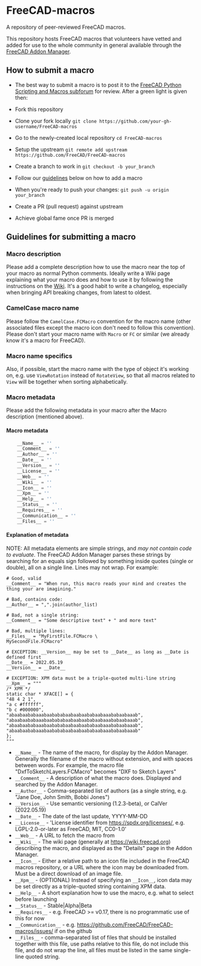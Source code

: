 # FreeCAD-macros

A repository of peer-reviewed FreeCAD macros.

This repository hosts FreeCAD macros that volunteers have vetted and added for use to the whole community in general available through the [FreeCAD Addon Manager](https://www.freecadweb.org/wiki/AddonManager).

## How to submit a macro

- The best way to submit a macro is to post it to the [FreeCAD Python Scripting and Macros subforum](https://forum.freecadweb.org/viewforum.php?f=22) for review. After a green light is given then:

- Fork this repository
- Clone your fork locally `git clone https://github.com/your-gh-username/FreeCAD-macros`
- Go to the newly-created local repository `cd FreeCAD-macros`
- Setup the upstream `git remote add upstream https://github.com/FreeCAD/FreeCAD-macros`
- Create a branch to work in `git checkout -b your_branch`
- Follow our [guidelines](https://github.com/FreeCAD/FreeCAD-macros#guidelines-for-submitting-a-macro) below on how to add a macro
- When you're ready to push your changes: `git push -u origin your_branch`
- Create a PR (pull request) against upstream
- Achieve global fame once PR is merged

## Guidelines for submitting a macro

### Macro description
Please add a complete description how to use the macro near the top of your macro as normal Python comments.
Ideally write a Wiki page explaining what your macro does and how to use it by following the instructions on the [Wiki](https://wiki.freecadweb.org/Macro_documentation). It's a good habit to write a changelog, especially when bringing API breaking changes, from latest to oldest.

### CamelCase macro name
Please follow the `CamelCase.FCMacro` convention for the macro name (other associated files except the macro icon don't need to follow this convention). Please don't start your macro name with `Macro` or `FC` or similar (we already know it's a macro for FreeCAD).

### Macro name specifics
Also, if possible, start the macro name with the type of object it's working on, e.g. use `ViewRotation` instead of `RotateView`, so that all macros related to `View` will be together when sorting alphabetically.

### Macro metadata
Please add the following metadata in your macro after the Macro description (mentioned above).

#### Macro metadata

```python
    __Name__ = ''
    __Comment__ = ''
    __Author__ = ''
    __Date__ = ''
    __Version__ = ''
    __License__ = ''
    __Web__ = ''
    __Wiki__ = ''
    __Icon__ = ''
    __Xpm__ = ''
    __Help__ = ''
    __Status__ = ''
    __Requires__ = ''
    __Communication__ = ''
    __Files__ = ''
```

#### Explanation of metadata

NOTE: All metadata elements are simple strings, and *may not contain code to evaluate*. The FreeCAD Addon Manager parses these strings by searching for an equals sign followed by something inside quotes (single or double), all on a single line. Lines may not wrap. For example:
```
# Good, valid
__Comment__ = "When run, this macro reads your mind and creates the thing your are imagining."

# Bad, contains code:
__Author__ = ",".join(author_list)

# Bad, not a single string:
__Comment__ = "Some descriptive text" + " and more text"

# Bad, multiple lines:
__Files__ = "MyFirstFile.FCMacro \
MySecondFile.FCMacro"

# EXCEPTION: __Version__ may be set to __Date__ as long as __Date is defined first
__Date__ = 2022.05.19
__Version__ = __Date__

# EXCEPTION: XPM data must be a triple-quoted multi-line string
__Xpm__ = """
/* XPM */
static char * XFACE[] = {
"48 4 2 1",
"a c #ffffff",
"b c #000000",
"abaabaababaaabaabababaabaabaababaabaaababaabaaab",
"abaabaababaaabaabababaabaabaababaabaaababaabaaab",
"abaabaababaaabaabababaabaabaababaabaaababaabaaab",
"abaabaababaaabaabababaabaabaababaabaaababaabaaab"
};
"""
```

* `__Name__` - The name of the macro, for display by the Addon Manager. Generally the filename of the macro without extension, and with spaces between words. For example, the macro file "DxfToSketchLayers.FCMacro" becomes "DXF to Sketch Layers"
* `__Comment__` - A description of what the macro does. Displayed and searched by the Addon Manager.
* `__Author__` -  Comma-separated list of authors (as a single string, e.g. "Jane Doe, John Smith, Bobbi Jones")
* `__Version__` - Use semantic versioning (1.2.3-beta), or CalVer (2022.05.19)
* `__Date__` - The date of the last update, YYYY-MM-DD
* `__License__` - 'License identifier from https://spdx.org/licenses/, e.g. LGPL-2.0-or-later as FreeCAD, MIT, CC0-1.0'
* `__Web__` - A URL to fetch the macro from
* `__Wiki__` - The wiki page (generally at https://wiki.freecad.org) describing the macro, and displayed as the "Details" page in the Addon Manager.
* `__Icon__` - Either a relative path to an icon file included in the FreeCAD macros repository, or a URL where the icon may be downloaded from. Must be a direct download of an image file.
* `__Xpm__` - (OPTIONAL) Instead of specifying an `__Icon__`, icon data may be set directly as a triple-quoted string containing XPM data.
* `__Help__` - A short explanation how to use the macro, e.g. what to select before launching
* `__Status__` - Stable|Alpha|Beta
* `__Requires__` - e.g. FreeCAD >= v0.17, there is no programmatic use of this for now
* `__Communication__` - e.g. https://github.com/FreeCAD/FreeCAD-macros/issues/ if on the github
* `__Files__` - comma-separated list of files that should be installed together with this file, use paths relative to this file, do not include this file, and do not wrap the line, all files must be listed in the same single-line quoted string.
